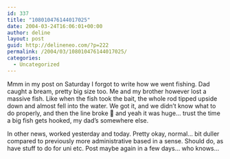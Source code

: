 ```yaml
---
id: 337
title: "108010476144017025"
date: 2004-03-24T16:06:01+00:00
author: deline
layout: post
guid: http://delineneo.com/?p=222
permalink: /2004/03/108010476144017025/
categories:
  - Uncategorized
---
```

Mmm in my post on Saturday I forgot to write how we went fishing. Dad caught a bream, pretty big size too. Me and my brother however lost a massive fish. Like when the fish took the bait, the whole rod tipped upside down and almost fell into the water. We got it, and we didn&#8217;t know what to do properly, and then the line broke 🙁 and yeah it was huge&#8230; trust the time a big fish gets hooked, my dad&#8217;s somewhere else.

In other news, worked yesterday and today. Pretty okay, normal&#8230; bit duller compared to previously more administrative based in a sense. Should do, as have stuff to do for uni etc. Post maybe again in a few days&#8230; who knows&#8230;